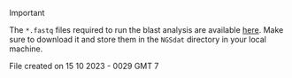 >[!IMPORTANT]
>The `*.fastq` files required to run the blast analysis are available [here](https://drive.google.com/file/d/1iXMYRkGmSi8gfHpC3TFTvQVpjFubIBgA/view?usp=sharing). Make sure to download it and store them in the `NGSdat` directory in your local machine.

File created on 15 10 2023 - 0029 GMT 7
